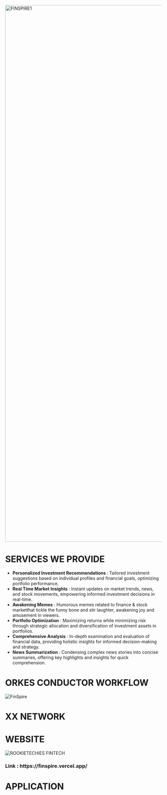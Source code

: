 <img width="1728" alt="FINSPIRE1" src="https://github.com/RookieTechies-FinWise/.github/assets/122113456/3ae78426-efc8-4658-a80c-4c2e074c77f4">
<h1> SERVICES WE PROVIDE </h1>
<ul>
  <li> <b> Personalized Investment Recommendations </b> : Tailored investment suggestions based on individual profiles and financial goals, optimizing portfolio performance.</li>
  <li><b>Real Time Market Insights</b> : Instant updates on market trends, news, and stock movements, empowering informed investment decisions in real-time. </li>
  <li><b>Awakening Memes</b> : Humorous memes related to finance & stock marketthat tickle the funny bone and stir laughter, awakening joy and amusement in viewers. </li>
  <li><b>Portfolio Optimization</b> : Maximizing returns while minimizing risk through strategic allocation and diversification of investment assets in portfolios.</li>
  <li><b>Comprehensive Analysis</b> : In-depth examination and evaluation of financial data, providing holistic insights for informed decision-making and strategy.</li>
  <li><b>News Summarization</b> : Condensing complex news stories into concise summaries, offering key highlights and insights for quick comprehension.</li> 
</ul>
<h1> ORKES CONDUCTOR WORKFLOW </h1>

![FinSpire](https://github.com/RookieTechies-FinSpire/.github/assets/122113456/f2dfa32c-b77e-4e41-8d2b-1bacb64b8735)

<h1> XX NETWORK </h1>

<h1> WEBSITE </h1>

![ROOKIETECHIES FINTECH](https://github.com/RookieTechies-FinSpire/.github/assets/122113456/e67f3238-fa96-491d-9491-f0522f656cc5)

<h3>Link : https://finspire.vercel.app/ </h3>


<h1> APPLICATION </h1>

